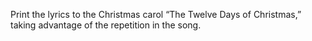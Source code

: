 Print the lyrics to the Christmas carol “The Twelve Days of Christmas,” taking advantage of the repetition in the song.